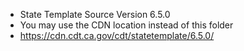 
- State Template Source Version 6.5.0
- You may use the CDN location instead of this folder 
- https://cdn.cdt.ca.gov/cdt/statetemplate/6.5.0/